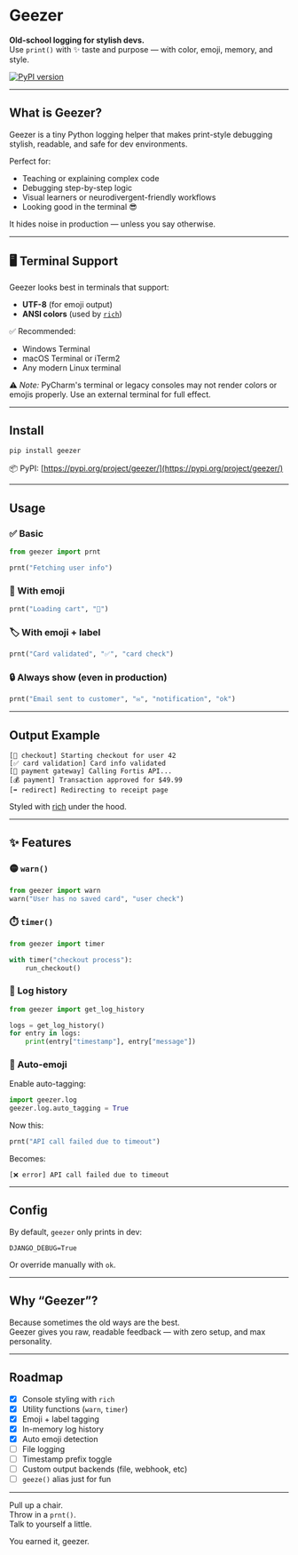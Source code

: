 # Geezer

**Old-school logging for stylish devs.**  
Use `print()` with ✨ taste and purpose — with color, emoji, memory, and style.

[![PyPI version](https://badge.fury.io/py/geezer.svg)](https://pypi.org/project/geezer/)

---

## What is Geezer?

Geezer is a tiny Python logging helper that makes print-style debugging stylish, readable, and safe for dev environments.

Perfect for:
- Teaching or explaining complex code
- Debugging step-by-step logic
- Visual learners or neurodivergent-friendly workflows
- Looking good in the terminal 😎

It hides noise in production — unless you say otherwise.

---

## 🖥️ Terminal Support

Geezer looks best in terminals that support:

- **UTF-8** (for emoji output)
- **ANSI colors** (used by [`rich`](https://github.com/Textualize/rich))

✅ Recommended:
- Windows Terminal  
- macOS Terminal or iTerm2  
- Any modern Linux terminal  

⚠️ *Note:* PyCharm's terminal or legacy consoles may not render colors or emojis properly. Use an external terminal for full effect.

---

## Install

```bash
pip install geezer
```

📦 PyPI: [https://pypi.org/project/geezer/](https://pypi.org/project/geezer/)

---

## Usage

### ✅ Basic
```python
from geezer import prnt

prnt("Fetching user info")
```

### 🎯 With emoji
```python
prnt("Loading cart", "🛒")
```

### 🏷️ With emoji + label
```python
prnt("Card validated", "✅", "card check")
```

### 🔒 Always show (even in production)
```python
prnt("Email sent to customer", "✉️", "notification", "ok")
```

---

## Output Example

```text
[🛒 checkout] Starting checkout for user 42
[✅ card validation] Card info validated
[🔌 payment gateway] Calling Fortis API...
[💰 payment] Transaction approved for $49.99
[➡️ redirect] Redirecting to receipt page
```

Styled with [rich](https://github.com/Textualize/rich) under the hood.

---

## ✨ Features

### 🟡 `warn()`
```python
from geezer import warn
warn("User has no saved card", "user check")
```

### ⏱️ `timer()`
```python
from geezer import timer

with timer("checkout process"):
    run_checkout()
```

### 🧠 Log history
```python
from geezer import get_log_history

logs = get_log_history()
for entry in logs:
    print(entry["timestamp"], entry["message"])
```

### 🤖 Auto-emoji
Enable auto-tagging:
```python
import geezer.log
geezer.log.auto_tagging = True
```

Now this:
```python
prnt("API call failed due to timeout")
```

Becomes:
```text
[❌ error] API call failed due to timeout
```

---

## Config

By default, `geezer` only prints in dev:
```env
DJANGO_DEBUG=True
```

Or override manually with `ok`.

---

## Why “Geezer”?

Because sometimes the old ways are the best.  
Geezer gives you raw, readable feedback — with zero setup, and max personality.

---

## Roadmap

- [x] Console styling with `rich`  
- [x] Utility functions (`warn`, `timer`)  
- [x] Emoji + label tagging  
- [x] In-memory log history  
- [x] Auto emoji detection  
- [ ] File logging  
- [ ] Timestamp prefix toggle  
- [ ] Custom output backends (file, webhook, etc)  
- [ ] `geeze()` alias just for fun

---

Pull up a chair.  
Throw in a `prnt()`.  
Talk to yourself a little.

You earned it, geezer.
